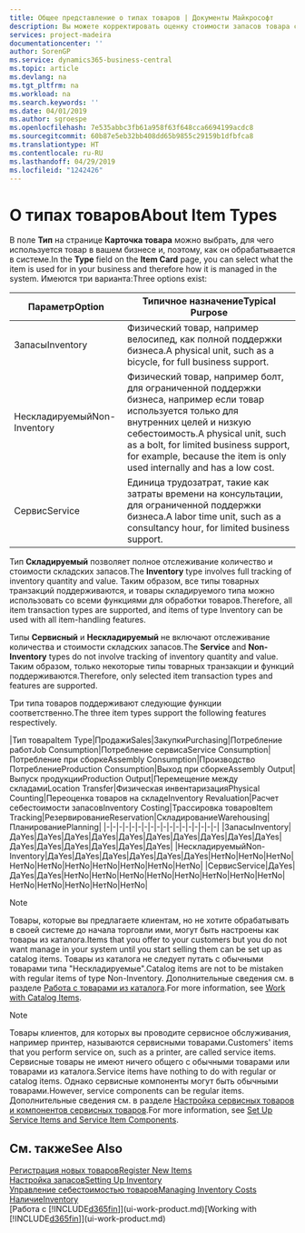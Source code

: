 ```yaml
---
title: Общее представление о типах товаров | Документы Майкрософт
description: Вы можете корректировать оценку стоимости запасов товара с помощью методов FIFO или средней себестоимости, например при изменении себестоимости по причине, не связанной с другими транзакциями.
services: project-madeira
documentationcenter: ''
author: SorenGP
ms.service: dynamics365-business-central
ms.topic: article
ms.devlang: na
ms.tgt_pltfrm: na
ms.workload: na
ms.search.keywords: ''
ms.date: 04/01/2019
ms.author: sgroespe
ms.openlocfilehash: 7e535abbc3fb61a958f63f648cca6694199acdc8
ms.sourcegitcommit: 60b87e5eb32bb408dd65b9855c29159b1dfbfca8
ms.translationtype: HT
ms.contentlocale: ru-RU
ms.lasthandoff: 04/29/2019
ms.locfileid: "1242426"
---
```

# <a name="about-item-types"></a><span data-ttu-id="2e3aa-103">О типах товаров</span><span class="sxs-lookup"><span data-stu-id="2e3aa-103">About Item Types</span></span>
<span data-ttu-id="2e3aa-104">В поле **Тип** на странице **Карточка товара** можно выбрать, для чего используется товар в вашем бизнесе и, поэтому, как он обрабатывается в системе.</span><span class="sxs-lookup"><span data-stu-id="2e3aa-104">In the **Type** field on the **Item Card** page, you can select what the item is used for in your business and therefore how it is managed in the system.</span></span> <span data-ttu-id="2e3aa-105">Имеются три варианта:</span><span class="sxs-lookup"><span data-stu-id="2e3aa-105">Three options exist:</span></span>

|<span data-ttu-id="2e3aa-106">Параметр</span><span class="sxs-lookup"><span data-stu-id="2e3aa-106">Option</span></span>|<span data-ttu-id="2e3aa-107">Типичное назначение</span><span class="sxs-lookup"><span data-stu-id="2e3aa-107">Typical Purpose</span></span>|
|------|-----------|
|<span data-ttu-id="2e3aa-108">Запасы</span><span class="sxs-lookup"><span data-stu-id="2e3aa-108">Inventory</span></span>|<span data-ttu-id="2e3aa-109">Физический товар, например велосипед, как полной поддержки бизнеса.</span><span class="sxs-lookup"><span data-stu-id="2e3aa-109">A physical unit, such as a bicycle, for full business support.</span></span>|
|<span data-ttu-id="2e3aa-110">Нескладируемый</span><span class="sxs-lookup"><span data-stu-id="2e3aa-110">Non-Inventory</span></span>|<span data-ttu-id="2e3aa-111">Физический товар, например болт, для ограниченной поддержки бизнеса, например если товар используется только для внутренних целей и низкую себестоимость.</span><span class="sxs-lookup"><span data-stu-id="2e3aa-111">A physical unit, such as a bolt, for limited business support, for example, because the item is only used internally and has a low cost.</span></span>|
|<span data-ttu-id="2e3aa-112">Сервис</span><span class="sxs-lookup"><span data-stu-id="2e3aa-112">Service</span></span>|<span data-ttu-id="2e3aa-113">Единица трудозатрат, такие как затраты времени на консультации, для ограниченной поддержки бизнеса.</span><span class="sxs-lookup"><span data-stu-id="2e3aa-113">A labor time unit, such as a consultancy hour, for limited business support.</span></span>|

<span data-ttu-id="2e3aa-114">Тип **Складируемый** позволяет полное отслеживание количество и стоимости складских запасов.</span><span class="sxs-lookup"><span data-stu-id="2e3aa-114">The **Inventory** type involves full tracking of inventory quantity and value.</span></span> <span data-ttu-id="2e3aa-115">Таким образом, все типы товарных транзакций поддерживаются, и товары складируемого типа можно использовать со всеми функциями для обработки товаров.</span><span class="sxs-lookup"><span data-stu-id="2e3aa-115">Therefore, all item transaction types are supported, and items of type Inventory can be used with all item-handling features.</span></span>

<span data-ttu-id="2e3aa-116">Типы **Сервисный** и **Нескладируемый** не включают отслеживание количества и стоимости складских запасов.</span><span class="sxs-lookup"><span data-stu-id="2e3aa-116">The **Service** and **Non-Inventory** types do not involve tracking of inventory quantity and value.</span></span> <span data-ttu-id="2e3aa-117">Таким образом, только некоторые типы товарных транзакции и функций поддерживаются.</span><span class="sxs-lookup"><span data-stu-id="2e3aa-117">Therefore, only selected item transaction types and features are supported.</span></span>

<span data-ttu-id="2e3aa-118">Три типа товаров поддерживают следующие функции соответственно.</span><span class="sxs-lookup"><span data-stu-id="2e3aa-118">The three item types support the following features respectively.</span></span>

|<span data-ttu-id="2e3aa-119">Тип товара</span><span class="sxs-lookup"><span data-stu-id="2e3aa-119">Item Type</span></span>|<span data-ttu-id="2e3aa-120">Продажи</span><span class="sxs-lookup"><span data-stu-id="2e3aa-120">Sales</span></span>|<span data-ttu-id="2e3aa-121">Закупки</span><span class="sxs-lookup"><span data-stu-id="2e3aa-121">Purchasing</span></span>|<span data-ttu-id="2e3aa-122">Потребление работ</span><span class="sxs-lookup"><span data-stu-id="2e3aa-122">Job Consumption</span></span>|<span data-ttu-id="2e3aa-123">Потребление сервиса</span><span class="sxs-lookup"><span data-stu-id="2e3aa-123">Service Consumption</span></span>|<span data-ttu-id="2e3aa-124">Потребление при сборке</span><span class="sxs-lookup"><span data-stu-id="2e3aa-124">Assembly Consumption</span></span>|<span data-ttu-id="2e3aa-125">Производство Потребление</span><span class="sxs-lookup"><span data-stu-id="2e3aa-125">Production Consumption</span></span>|<span data-ttu-id="2e3aa-126">Выход при сборке</span><span class="sxs-lookup"><span data-stu-id="2e3aa-126">Assembly Output</span></span>|<span data-ttu-id="2e3aa-127">Выпуск продукции</span><span class="sxs-lookup"><span data-stu-id="2e3aa-127">Production Output</span></span>|<span data-ttu-id="2e3aa-128">Перемещение между складами</span><span class="sxs-lookup"><span data-stu-id="2e3aa-128">Location Transfer</span></span>|<span data-ttu-id="2e3aa-129">Физическая инвентаризация</span><span class="sxs-lookup"><span data-stu-id="2e3aa-129">Physical Counting</span></span>|<span data-ttu-id="2e3aa-130">Переоценка товаров на складе</span><span class="sxs-lookup"><span data-stu-id="2e3aa-130">Inventory Revaluation</span></span>|<span data-ttu-id="2e3aa-131">Расчет себестоимости запасов</span><span class="sxs-lookup"><span data-stu-id="2e3aa-131">Inventory Costing</span></span>|<span data-ttu-id="2e3aa-132">Трассировка товаров</span><span class="sxs-lookup"><span data-stu-id="2e3aa-132">Item Tracking</span></span>|<span data-ttu-id="2e3aa-133">Резервирование</span><span class="sxs-lookup"><span data-stu-id="2e3aa-133">Reservation</span></span>|<span data-ttu-id="2e3aa-134">Складирование</span><span class="sxs-lookup"><span data-stu-id="2e3aa-134">Warehousing</span></span>|<span data-ttu-id="2e3aa-135">Планирование</span><span class="sxs-lookup"><span data-stu-id="2e3aa-135">Planning</span></span>|
|-|-|-|-|-|-|-|-|-|-|-|-|-|-|-|-|-|-|
|<span data-ttu-id="2e3aa-136">Запасы</span><span class="sxs-lookup"><span data-stu-id="2e3aa-136">Inventory</span></span>|<span data-ttu-id="2e3aa-137">Да</span><span class="sxs-lookup"><span data-stu-id="2e3aa-137">Yes</span></span>|<span data-ttu-id="2e3aa-138">Да</span><span class="sxs-lookup"><span data-stu-id="2e3aa-138">Yes</span></span>|<span data-ttu-id="2e3aa-139">Да</span><span class="sxs-lookup"><span data-stu-id="2e3aa-139">Yes</span></span>|<span data-ttu-id="2e3aa-140">Да</span><span class="sxs-lookup"><span data-stu-id="2e3aa-140">Yes</span></span>|<span data-ttu-id="2e3aa-141">Да</span><span class="sxs-lookup"><span data-stu-id="2e3aa-141">Yes</span></span>|<span data-ttu-id="2e3aa-142">Да</span><span class="sxs-lookup"><span data-stu-id="2e3aa-142">Yes</span></span>|<span data-ttu-id="2e3aa-143">Да</span><span class="sxs-lookup"><span data-stu-id="2e3aa-143">Yes</span></span>|<span data-ttu-id="2e3aa-144">Да</span><span class="sxs-lookup"><span data-stu-id="2e3aa-144">Yes</span></span>|<span data-ttu-id="2e3aa-145">Да</span><span class="sxs-lookup"><span data-stu-id="2e3aa-145">Yes</span></span>|<span data-ttu-id="2e3aa-146">Да</span><span class="sxs-lookup"><span data-stu-id="2e3aa-146">Yes</span></span>|<span data-ttu-id="2e3aa-147">Да</span><span class="sxs-lookup"><span data-stu-id="2e3aa-147">Yes</span></span>|<span data-ttu-id="2e3aa-148">Да</span><span class="sxs-lookup"><span data-stu-id="2e3aa-148">Yes</span></span>|<span data-ttu-id="2e3aa-149">Да</span><span class="sxs-lookup"><span data-stu-id="2e3aa-149">Yes</span></span>|<span data-ttu-id="2e3aa-150">Да</span><span class="sxs-lookup"><span data-stu-id="2e3aa-150">Yes</span></span>|<span data-ttu-id="2e3aa-151">Да</span><span class="sxs-lookup"><span data-stu-id="2e3aa-151">Yes</span></span>|<span data-ttu-id="2e3aa-152">Да</span><span class="sxs-lookup"><span data-stu-id="2e3aa-152">Yes</span></span>|
|<span data-ttu-id="2e3aa-153">Нескладируемый</span><span class="sxs-lookup"><span data-stu-id="2e3aa-153">Non-Inventory</span></span>|<span data-ttu-id="2e3aa-154">Да</span><span class="sxs-lookup"><span data-stu-id="2e3aa-154">Yes</span></span>|<span data-ttu-id="2e3aa-155">Да</span><span class="sxs-lookup"><span data-stu-id="2e3aa-155">Yes</span></span>|<span data-ttu-id="2e3aa-156">Да</span><span class="sxs-lookup"><span data-stu-id="2e3aa-156">Yes</span></span>|<span data-ttu-id="2e3aa-157">Да</span><span class="sxs-lookup"><span data-stu-id="2e3aa-157">Yes</span></span>|<span data-ttu-id="2e3aa-158">Да</span><span class="sxs-lookup"><span data-stu-id="2e3aa-158">Yes</span></span>|<span data-ttu-id="2e3aa-159">Да</span><span class="sxs-lookup"><span data-stu-id="2e3aa-159">Yes</span></span>|<span data-ttu-id="2e3aa-160">Нет</span><span class="sxs-lookup"><span data-stu-id="2e3aa-160">No</span></span>|<span data-ttu-id="2e3aa-161">Нет</span><span class="sxs-lookup"><span data-stu-id="2e3aa-161">No</span></span>|<span data-ttu-id="2e3aa-162">Нет</span><span class="sxs-lookup"><span data-stu-id="2e3aa-162">No</span></span>|<span data-ttu-id="2e3aa-163">Нет</span><span class="sxs-lookup"><span data-stu-id="2e3aa-163">No</span></span>|<span data-ttu-id="2e3aa-164">Нет</span><span class="sxs-lookup"><span data-stu-id="2e3aa-164">No</span></span>|<span data-ttu-id="2e3aa-165">Нет</span><span class="sxs-lookup"><span data-stu-id="2e3aa-165">No</span></span>|<span data-ttu-id="2e3aa-166">Нет</span><span class="sxs-lookup"><span data-stu-id="2e3aa-166">No</span></span>|<span data-ttu-id="2e3aa-167">Нет</span><span class="sxs-lookup"><span data-stu-id="2e3aa-167">No</span></span>|<span data-ttu-id="2e3aa-168">Нет</span><span class="sxs-lookup"><span data-stu-id="2e3aa-168">No</span></span>|<span data-ttu-id="2e3aa-169">Нет</span><span class="sxs-lookup"><span data-stu-id="2e3aa-169">No</span></span>|
|<span data-ttu-id="2e3aa-170">Сервис</span><span class="sxs-lookup"><span data-stu-id="2e3aa-170">Service</span></span>|<span data-ttu-id="2e3aa-171">Да</span><span class="sxs-lookup"><span data-stu-id="2e3aa-171">Yes</span></span>|<span data-ttu-id="2e3aa-172">Да</span><span class="sxs-lookup"><span data-stu-id="2e3aa-172">Yes</span></span>|<span data-ttu-id="2e3aa-173">Да</span><span class="sxs-lookup"><span data-stu-id="2e3aa-173">Yes</span></span>|<span data-ttu-id="2e3aa-174">Нет</span><span class="sxs-lookup"><span data-stu-id="2e3aa-174">No</span></span>|<span data-ttu-id="2e3aa-175">Нет</span><span class="sxs-lookup"><span data-stu-id="2e3aa-175">No</span></span>|<span data-ttu-id="2e3aa-176">Нет</span><span class="sxs-lookup"><span data-stu-id="2e3aa-176">No</span></span>|<span data-ttu-id="2e3aa-177">Нет</span><span class="sxs-lookup"><span data-stu-id="2e3aa-177">No</span></span>|<span data-ttu-id="2e3aa-178">Нет</span><span class="sxs-lookup"><span data-stu-id="2e3aa-178">No</span></span>|<span data-ttu-id="2e3aa-179">Нет</span><span class="sxs-lookup"><span data-stu-id="2e3aa-179">No</span></span>|<span data-ttu-id="2e3aa-180">Нет</span><span class="sxs-lookup"><span data-stu-id="2e3aa-180">No</span></span>|<span data-ttu-id="2e3aa-181">Нет</span><span class="sxs-lookup"><span data-stu-id="2e3aa-181">No</span></span>|<span data-ttu-id="2e3aa-182">Нет</span><span class="sxs-lookup"><span data-stu-id="2e3aa-182">No</span></span>|<span data-ttu-id="2e3aa-183">Нет</span><span class="sxs-lookup"><span data-stu-id="2e3aa-183">No</span></span>|<span data-ttu-id="2e3aa-184">Нет</span><span class="sxs-lookup"><span data-stu-id="2e3aa-184">No</span></span>|<span data-ttu-id="2e3aa-185">Нет</span><span class="sxs-lookup"><span data-stu-id="2e3aa-185">No</span></span>|<span data-ttu-id="2e3aa-186">Нет</span><span class="sxs-lookup"><span data-stu-id="2e3aa-186">No</span></span>|

> [!NOTE]
> <span data-ttu-id="2e3aa-187">Товары, которые вы предлагаете клиентам, но не хотите обрабатывать в своей системе до начала торговли ими, могут быть настроены как товары из каталога.</span><span class="sxs-lookup"><span data-stu-id="2e3aa-187">Items that you offer to your customers but you do not want manage in your system until you start selling them can be set up as catalog items.</span></span> <span data-ttu-id="2e3aa-188">Товары из каталога не следует путать с обычными товарами типа "Нескладируемые".</span><span class="sxs-lookup"><span data-stu-id="2e3aa-188">Catalog items are not to be mistaken with regular items of type Non-Inventory.</span></span> <span data-ttu-id="2e3aa-189">Дополнительные сведения см. в разделе [Работа с товарами из каталога](inventory-how-work-nonstock-items.md).</span><span class="sxs-lookup"><span data-stu-id="2e3aa-189">For more information, see [Work with Catalog Items](inventory-how-work-nonstock-items.md).</span></span>

> [!NOTE]
> <span data-ttu-id="2e3aa-190">Товары клиентов, для которых вы проводите сервисное обслуживания, например принтер, называются сервисными товарами.</span><span class="sxs-lookup"><span data-stu-id="2e3aa-190">Customers' items that you perform service on, such as a printer, are called service items.</span></span> <span data-ttu-id="2e3aa-191">Сервисные товары не имеют ничего общего с обычными товарами или товарами из каталога.</span><span class="sxs-lookup"><span data-stu-id="2e3aa-191">Service items have nothing to do with regular or catalog items.</span></span> <span data-ttu-id="2e3aa-192">Однако сервисные компоненты могут быть обычными товарами.</span><span class="sxs-lookup"><span data-stu-id="2e3aa-192">However, service components can be regular items.</span></span> <span data-ttu-id="2e3aa-193">Дополнительные сведения см. в разделе [Настройка сервисных товаров и компонентов сервисных товаров](service-how-setup-service-items.md).</span><span class="sxs-lookup"><span data-stu-id="2e3aa-193">For more information, see [Set Up Service Items and Service Item Components](service-how-setup-service-items.md).</span></span>

## <a name="see-also"></a><span data-ttu-id="2e3aa-194">См. также</span><span class="sxs-lookup"><span data-stu-id="2e3aa-194">See Also</span></span>
[<span data-ttu-id="2e3aa-195">Регистрация новых товаров</span><span class="sxs-lookup"><span data-stu-id="2e3aa-195">Register New Items</span></span>](inventory-how-register-new-items.md)  
[<span data-ttu-id="2e3aa-196">Настройка запасов</span><span class="sxs-lookup"><span data-stu-id="2e3aa-196">Setting Up Inventory</span></span>](inventory-setup-inventory.md)  
[<span data-ttu-id="2e3aa-197">Управление себестоимостью товаров</span><span class="sxs-lookup"><span data-stu-id="2e3aa-197">Managing Inventory Costs</span></span>](finance-manage-inventory-costs.md)  
[<span data-ttu-id="2e3aa-198">Наличие</span><span class="sxs-lookup"><span data-stu-id="2e3aa-198">Inventory</span></span>](inventory-manage-inventory.md)  
<span data-ttu-id="2e3aa-199">[Работа с [!INCLUDE[d365fin](includes/d365fin_md.md)]](ui-work-product.md)</span><span class="sxs-lookup"><span data-stu-id="2e3aa-199">[Working with [!INCLUDE[d365fin](includes/d365fin_md.md)]](ui-work-product.md)</span></span>
